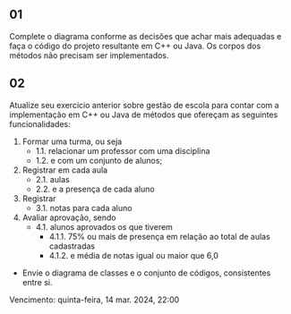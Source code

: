 ## 01

Complete o diagrama conforme as decisões que achar mais adequadas e faça o código do projeto resultante em C++ ou Java. Os corpos dos métodos não precisam ser implementados.

## 02

Atualize seu exercício anterior sobre gestão de escola para contar com a implementação em C++ ou Java de métodos que ofereçam as seguintes funcionalidades:

  1. Formar uma turma, ou seja
     - 1.1. relacionar um professor com uma disciplina 
     - 1.2. e com um conjunto de alunos;
  2. Registrar em cada aula
     - 2.1. aulas 
     - 2.2. e a presença de cada aluno 
  3. Registrar 
     - 3.1. notas para cada aluno
  4. Avaliar aprovação, sendo 
     - 4.1. alunos aprovados os que tiverem 
       - 4.1.1. 75% ou mais de presença em relação ao total de aulas cadastradas 
       - 4.1.2. e média de notas igual ou maior que 6,0

- Envie o diagrama de classes e o conjunto de códigos, consistentes entre si.

Vencimento: quinta-feira, 14 mar. 2024, 22:00
